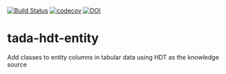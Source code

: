 [![Build Status](https://semaphoreci.com/api/v1/ahmad88me/tada-hdt-entity/branches/master/badge.svg)](https://semaphoreci.com/ahmad88me/tada-hdt-entity)
[![codecov](https://codecov.io/gh/oeg-upm/tada-hdt-entity/branch/master/graph/badge.svg)](https://codecov.io/gh/oeg-upm/tada-hdt-entity)
[![DOI](https://zenodo.org/badge/DOI/10.5281/zenodo.3732626.svg)](https://doi.org/10.5281/zenodo.3732626)

# tada-hdt-entity
Add classes to entity columns in tabular data using HDT as the knowledge source



